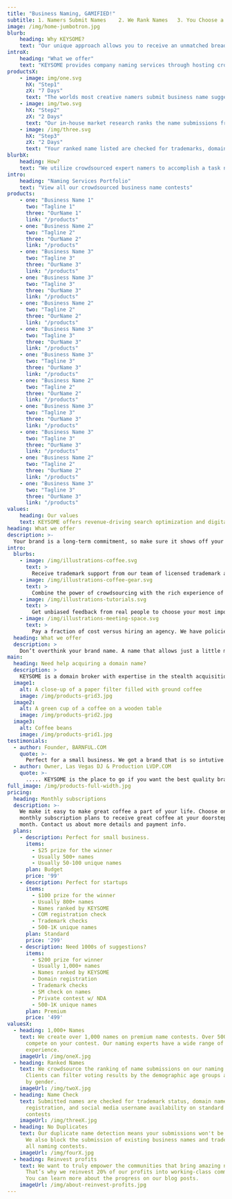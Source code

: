 ```yaml
---
title: "Business Naming, GAMIFIED!"
subtitle: 1. Namers Submit Names    2. We Rank Names   3. You Choose a Winner
image: /img/home-jumbotron.jpg
blurb:
    heading: Why KEYSOME?
    text: "Our unique approach allows you to receive an unmatched breadth of business name ideas from world's largest community of naming experts. Find the perfect name for your brand and ensure you receive more ideas from our top-quality creatives and pick your name with confidence."
introX:
    heading: "What we offer"
    text: "KEYSOME provides company naming services through hosting crowdsourced naming contests. Our namers create product names and domain names for start-ups across the world."
productsX:
    - image: img/one.svg
      hX: "Step1"
      zX: "7 Days"
      text: "The worlds most creative namers submit business name suggestions on your contest. Our team creates brilliant names for your startup."
    - image: img/two.svg
      hX: "Step2"
      zX: "2 Days"
      text: "Our in-house market research ranks the name submissions from top to bottom. You are delivered a list of names with the very best names at the top.."
    - image: /img/three.svg
      hX: "Step3"
      zX: "2 Days"
      text: "Your ranked name listed are checked for trademarks, domain name availability. You pick a winning name and winner gets paid."
blurbX:
    heading: How?
    text: "We utilize crowdsourced expert namers to accomplish a task normally solved by an branding agency at a more affordable budget. KEYSOME helps clients pool suggestions for a creative name for their startup, business, product, or website."
intro:
    heading: "Naming Services Portfolio"
    text: "View all our crowdsourced business name contests"
products:
    - one: "Business Name 1"
      two: "Tagline 1"
      three: "OurName 1"
      link: "/products"
    - one: "Business Name 2"
      two: "Tagline 2"
      three: "OurName 2"
      link: "/products"
    - one: "Business Name 3"
      two: "Tagline 3"
      three: "OurName 3"
      link: "/products"
    - one: "Business Name 3"
      two: "Tagline 3"
      three: "OurName 3"
      link: "/products"    
    - one: "Business Name 2"
      two: "Tagline 2"
      three: "OurName 2"
      link: "/products"
    - one: "Business Name 3"
      two: "Tagline 3"
      three: "OurName 3"
      link: "/products"
    - one: "Business Name 3"
      two: "Tagline 3"
      three: "OurName 3"
      link: "/products"    
    - one: "Business Name 2"
      two: "Tagline 2"
      three: "OurName 2"
      link: "/products"
    - one: "Business Name 3"
      two: "Tagline 3"
      three: "OurName 3"
      link: "/products"
    - one: "Business Name 3"
      two: "Tagline 3"
      three: "OurName 3"
      link: "/products"    
    - one: "Business Name 2"
      two: "Tagline 2"
      three: "OurName 2"
      link: "/products"
    - one: "Business Name 3"
      two: "Tagline 3"
      three: "OurName 3"
      link: "/products"      
values:
    heading: Our values
    text: KEYSOME offers revenue-driving search optimization and digital marketing strategy for forward-thinking teams. KEYSOME is a startup for anyone who believes great ideas deserve its best. The real question is — How much is your time worth?
heading: What we offer
description: >-
  Your brand is a long-term commitment, so make sure it shows off your personality. Do you know your target audience? What are you chasing? With a great name, it's your time to be right. KEYSOME helps you find a name that sticks. If your brand name isn't up to scratch, then you'll miss out on traffic and conversions & make your business will always stand out. 
intro:
  blurbs:
    - image: /img/illustrations-coffee.svg
      text: >
        Receive trademark support from our team of licensed trademark attorneys. We work high end audience testing allows you to poll your target demographics to get unbiased feedback on your requirements.
    - image: /img/illustrations-coffee-gear.svg
      text: >
        Combine the power of crowdsourcing with the rich experience of our branding consultants.  Harness our strong community of talented crowd-sourced branding professionals to create your entire brand.
    - image: /img/illustrations-tutorials.svg
      text: >
        Get unbiased feedback from real people to choose your most important brand elements with confidence. Work with our team of experienced licensed trademark attorneys to protect your name, tagline, and logo with the USPTO.
    - image: /img/illustrations-meeting-space.svg
      text: >
        Pay a fraction of cost versus hiring an agency. We have policies in place to ensure that you are satisfied with your experience. Ready to get started? Launch a contest and start receiving submissions instantly.
  heading: What we offer
  description: >
    Don’t overthink your brand name. A name that allows just a little more buzz is a name that helps you grow. Controlling your tone will help you hone your business naming process. A good brand name will bolster your business by giving your audience a point of connection and helping the brand stand out from the crowd.
main:
  heading: Need help acquiring a domain name?
  description: >
    KEYSOME is a domain broker with expertise in the stealth acquisitions of domain names.  Leverage our decades of experience negotiating domain acquisitions with stealth and anonymity which means you save money.  By working with us, you will have access to the largest portfolio of public and private domains in the industry.
  image1:
    alt: A close-up of a paper filter filled with ground coffee
    image: /img/products-grid3.jpg
  image2:
    alt: A green cup of a coffee on a wooden table
    image: /img/products-grid2.jpg
  image3:
    alt: Coffee beans
    image: /img/products-grid1.jpg
testimonials:
  - author: Founder, BARNFUL.COM
    quote: >-
      Perfect for a small business. We got a brand that is so intutive. Everyone was very helpful in collaborating...
  - author: Owner, Las Vegas DJ & Production LVDP.COM
    quote: >-
      ..... KEYSOME is the place to go if you want the best quality branding. Got exact match for our business, sweet sauce!
full_image: /img/products-full-width.jpg
pricing:
  heading: Monthly subscriptions
  description: >-
    We make it easy to make great coffee a part of your life. Choose one of our
    monthly subscription plans to receive great coffee at your doorstep each
    month. Contact us about more details and payment info.
  plans:
    - description: Perfect for small business.
      items:
        - $25 prize for the winner
        - Usually 500+ names
        - Usually 50-100 unique names
      plan: Budget
      price: '99'
    - description: Perfect for startups
      items:
        - $100 prize for the winner
        - Usually 800+ names
        - Names ranked by KEYSOME
        - COM registration check
        - Trademark checks
        - 500-1K unique names
      plan: Standard
      price: '299'
    - description: Need 1000s of suggestions?
      items:
        - $200 prize for winner
        - Usually 1,000+ names
        - Names ranked by KEYSOME
        - Domain registration
        - Trademark checks
        - SM check on names
        - Private contest w/ NDA
        - 500-1K unique names
      plan: Premium
      price: '499'
valuesX:
  - heading: 1,000+ Names
    text: We create over 1,000 names on premium name contests. Over 500 Namers will
      compete on your contest. Our naming experts have a wide range of
      experience.
    imageUrl: /img/oneX.jpg
  - heading: Ranked Names
    text: We crowdsource the ranking of name submissions on our naming contests.
      Clients can filter voting results by the demographic age groups as well as
      by gender.
    imageUrl: /img/twoX.jpg
  - heading: Name Check
    text: Submitted names are checked for trademark status, domain name
      registration, and social media username availability on standard name
      contests
    imageUrl: /img/threeX.jpg
  - heading: No Duplicates
    text: Our duplicate name detection means your submissions won't be repetitive.
      We also block the submission of existing business names and trademarks on
      all naming contests.
    imageUrl: /img/fourX.jpg
  - heading: Reinvest profits
    text: We want to truly empower the communities that bring amazing names to you.
      That’s why we reinvest 20% of our profits into working-class communities.
      You can learn more about the progress on our blog posts.
    imageUrl: /img/about-reinvest-profits.jpg
---
```

